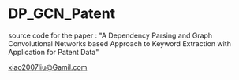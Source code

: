 # DP_GCN_Patent
source code for the paper : "A Dependency Parsing and Graph Convolutional Networks based  Approach to Keyword Extraction with Application for Patent Data"


xiao2007liu@Gamil.com
